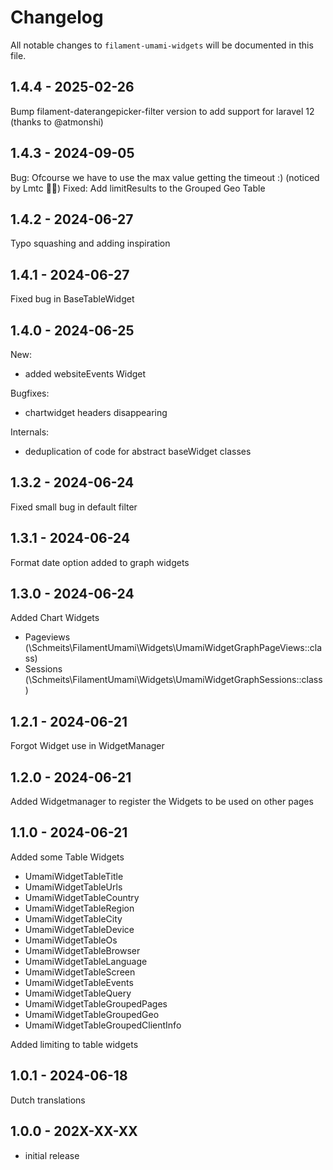 # Changelog

All notable changes to `filament-umami-widgets` will be documented in this file.

## 1.4.4 - 2025-02-26

Bump filament-daterangepicker-filter version to add support for laravel 12 (thanks to @atmonshi)

## 1.4.3 - 2024-09-05

Bug: Ofcourse we have to use the max value getting the timeout :)  (noticed by Lmtc 🙏🏻)
Fixed: Add limitResults to the Grouped Geo Table

## 1.4.2 - 2024-06-27

Typo squashing and adding inspiration

## 1.4.1 - 2024-06-27

Fixed bug in BaseTableWidget

## 1.4.0 - 2024-06-25

New:

- added websiteEvents Widget

Bugfixes:

- chartwidget headers disappearing

Internals:

- deduplication of code for abstract baseWidget classes

## 1.3.2 - 2024-06-24

Fixed small bug in default filter

## 1.3.1 - 2024-06-24

Format date option added to graph widgets

## 1.3.0 - 2024-06-24

Added Chart Widgets

- Pageviews (\Schmeits\FilamentUmami\Widgets\UmamiWidgetGraphPageViews::class)
- Sessions (\Schmeits\FilamentUmami\Widgets\UmamiWidgetGraphSessions::class)

## 1.2.1 - 2024-06-21

Forgot Widget use in WidgetManager

## 1.2.0 - 2024-06-21

Added Widgetmanager to register the Widgets to be used on other pages

## 1.1.0 - 2024-06-21

Added some Table Widgets

- UmamiWidgetTableTitle
- UmamiWidgetTableUrls
- UmamiWidgetTableCountry
- UmamiWidgetTableRegion
- UmamiWidgetTableCity
- UmamiWidgetTableDevice
- UmamiWidgetTableOs
- UmamiWidgetTableBrowser
- UmamiWidgetTableLanguage
- UmamiWidgetTableScreen
- UmamiWidgetTableEvents
- UmamiWidgetTableQuery
- UmamiWidgetTableGroupedPages
- UmamiWidgetTableGroupedGeo
- UmamiWidgetTableGroupedClientInfo

Added limiting to table widgets

## 1.0.1 - 2024-06-18

Dutch translations

## 1.0.0 - 202X-XX-XX

- initial release
